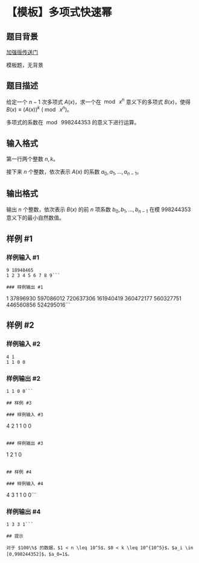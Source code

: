 # 【模板】多项式快速幂

## 题目背景

[加强版传送门](https://www.luogu.com.cn/problem/P5273)

模板题，无背景

## 题目描述

给定一个 $n-1$ 次多项式 $A(x)$，求一个在 $\bmod\ x^n$ 意义下的多项式 $B(x)$，使得 $B(x) \equiv (A(x))^k \ (\bmod\ x^n)$。

多项式的系数在 $\bmod\ 998244353$ 的意义下进行运算。

## 输入格式

第一行两个整数 $n,k$。

接下来 $n$ 个整数，依次表示 $A(x)$ 的系数 $a_0, a_1,...,a_{n-1}$。

## 输出格式

输出 $n$ 个整数，依次表示 $B(x)$ 的前 $n$ 项系数 $b_0, b_1,...,b_{n-1}$ 在模 $998244353$ 意义下的最小自然数值。

## 样例 #1

### 样例输入 #1
```
9 18948465
1 2 3 4 5 6 7 8 9```

### 样例输出 #1

```
1 37896930 597086012 720637306 161940419 360472177 560327751 446560856 524295016```

## 样例 #2

### 样例输入 #2
```
4 1
1 1 0 0
```

### 样例输出 #2

```
1 1 0 0```

## 样例 #3

### 样例输入 #3
```
4 2
1 1 0 0
```

### 样例输出 #3

```
1 2 1 0
```

## 样例 #4

### 样例输入 #4
```
4 3
1 1 0 0```

### 样例输出 #4

```
1 3 3 1```

## 提示

对于 $100\%$ 的数据，$1 < n \leq 10^5$，$0 < k \leq 10^{10^5}$，$a_i \in [0,998244352]$，$a_0=1$。
